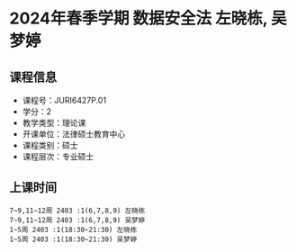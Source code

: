 # 2024年春季学期 数据安全法 左晓栋, 吴梦婷






## 课程信息

- 课程号：JURI6427P.01
- 学分：2
- 教学类型：理论课
- 开课单位：法律硕士教育中心
- 课程类别：硕士
- 课程层次：专业硕士

## 上课时间

```
7~9,11~12周 2403 :1(6,7,8,9) 左晓栋
7~9,11~12周 2403 :1(6,7,8,9) 吴梦婷
1~5周 2403 :1(18:30~21:30) 左晓栋
1~5周 2403 :1(18:30~21:30) 吴梦婷
```

